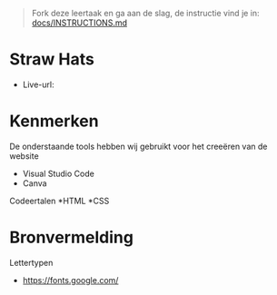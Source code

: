 > Fork deze leertaak en ga aan de slag, de instructie vind je in: [docs/INSTRUCTIONS.md](docs/INSTRUCTIONS.md)

# Straw Hats

 * Live-url:
  
  # Kenmerken
  
  De onderstaande tools hebben wij gebruikt voor het creeëren van de website
  * Visual Studio Code
  * Canva
  
  Codeertalen
  *HTML
  *CSS
  
  # Bronvermelding
  Lettertypen
  * https://fonts.google.com/
